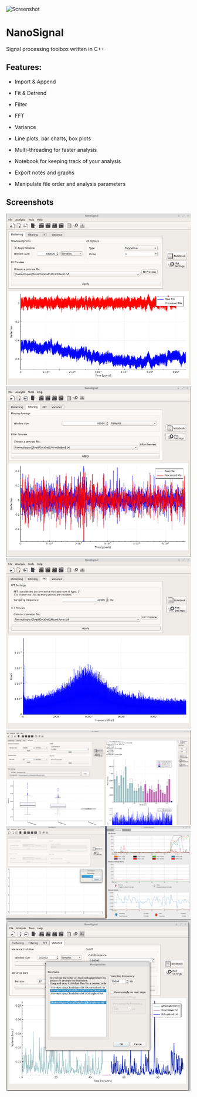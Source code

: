 
![Screenshot](nanoSignalLogo3.png)

# NanoSignal
Signal processing toolbox written in C++

## Features:

* Import & Append
* Fit & Detrend
* Filter
* FFT
* Variance
* Line plots, bar charts, box plots

* Multi-threading for faster analysis
* Notebook for keeping track of your analysis
* Export notes and graphs
* Manipulate file order and analysis parameters

## Screenshots
![Screenshot](Screenshots/2018-03-12-105007_923x857_scrot.png)
![Screenshot](Screenshots/2018-03-12-105034_926x857_scrot.png)
![Screenshot](Screenshots/2018-03-12-105058_921x853_scrot.png)
![Screenshot](Screenshots/2018-03-12-105549_1919x982_scrot.png)
![Screenshot](Screenshots/2018-03-12-110438_1722x861_scrot.png)
![Screenshot](Screenshots/Screenshot_from_2018-03-12.png)
